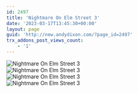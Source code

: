 ```yaml
---
id: 2497
title: 'Nightmare On Elm Street 3'
date: '2023-03-17T13:45:30+00:00'
layout: page
guid: 'http://new.andydixon.com/?page_id=2497'
trx_addons_post_views_count:
    - '1'
---
```


![Nightmare On Elm Street 3](https://i0.wp.com/assets.g8x2.ldn.idrivee2-23.com/posters/Nightmare%20On%20Elm%20Street%203%2001.jpg?w=1200&ssl=1 "Nightmare On Elm Street 3")  
![Nightmare On Elm Street 3](https://i0.wp.com/assets.g8x2.ldn.idrivee2-23.com/posters/Nightmare%20On%20Elm%20Street%203%2002.jpg?w=1200&ssl=1 "Nightmare On Elm Street 3")  
![Nightmare On Elm Street 3](https://i0.wp.com/assets.g8x2.ldn.idrivee2-23.com/posters/Nightmare%20On%20Elm%20Street%203%2003.jpg?w=1200&ssl=1 "Nightmare On Elm Street 3")  
![Nightmare On Elm Street 3](https://i0.wp.com/assets.g8x2.ldn.idrivee2-23.com/posters/Nightmare%20On%20Elm%20Street%203%2004.jpg?w=1200&ssl=1 "Nightmare On Elm Street 3")